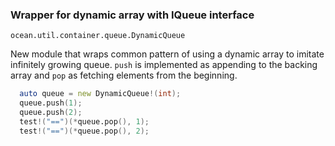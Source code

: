 ### Wrapper for dynamic array with IQueue interface

`ocean.util.container.queue.DynamicQueue`

New module that wraps common pattern of using a dynamic array to imitate
infinitely growing queue. `push` is implemented as appending to the backing
array and `pop` as fetching elements from the beginning.

```D
  auto queue = new DynamicQueue!(int);
  queue.push(1);
  queue.push(2);
  test!("==")(*queue.pop(), 1);
  test!("==")(*queue.pop(), 2);
```
